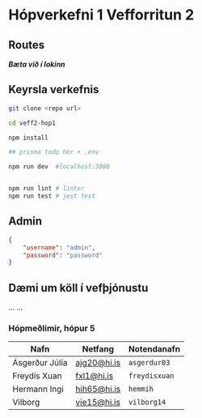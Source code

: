 # Hópverkefni 1 Vefforritun 2

## Routes

***Bæta við í lokinn***

## Keyrsla verkefnis
```bash
git clone <repo url>

cd veff2-hop1

npm install 

## prisma todo hér + .env

npm run dev  #localhost:3000


npm run lint # linter
npm run test # jest test

```

## Admin

```json
{
    "username": "admin",
    "password": "password"
}

```
## Dæmi um köll í vefþjónustu
...
...




### Hópmeðlimir, hópur 5
|Nafn |Netfang|Notendanafn
|---|----|--|
|Ásgerður Júlía |ajg20@hi.is | `asgerdur03`|
|Freydís Xuan|fxl1@hi.is|`freydisxuan`|
|Hermann Ingi|hih65@hi.is|`hemmih`|
|Vilborg|vie15@hi.is|`vilborg14`|